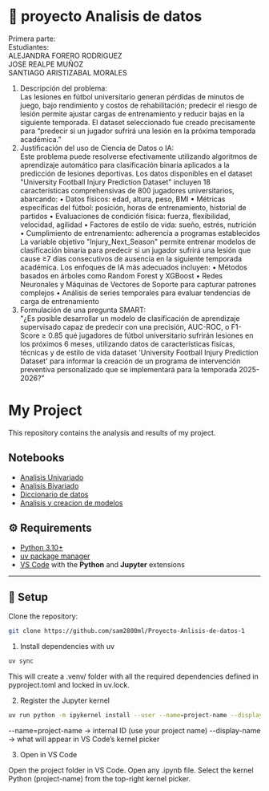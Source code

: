# 📘 proyecto Analisis de datos

Primera parte: <br>
Estudiantes: <br>
ALEJANDRA FORERO RODRIGUEZ  <br>
JOSE REALPE MUÑOZ  <br>
SANTIAGO ARISTIZABAL MORALES  <br>
1. Descripción del problema: <br>
Las lesiones en fútbol universitario generan pérdidas de minutos de juego, bajo rendimiento y
costos de rehabilitación; predecir el riesgo de lesión permite ajustar cargas de entrenamiento y
reducir bajas en la siguiente temporada. El dataset seleccionado fue creado precisamente para
“predecir si un jugador sufrirá una lesión en la próxima temporada académica.”
2. Justificación del uso de Ciencia de Datos o IA: <br>
Este problema puede resolverse efectivamente utilizando algoritmos de aprendizaje
automático para clasificación binaria aplicados a la predicción de lesiones deportivas. Los datos
disponibles en el dataset "University Football Injury Prediction Dataset" incluyen 18
características comprehensivas de 800 jugadores universitarios, abarcando:
• Datos físicos: edad, altura, peso, BMI
• Métricas específicas del fútbol: posición, horas de entrenamiento, historial de partidos
• Evaluaciones de condición física: fuerza, flexibilidad, velocidad, agilidad
• Factores de estilo de vida: sueño, estrés, nutrición
• Cumplimiento de entrenamiento: adherencia a programas establecidos
La variable objetivo "Injury_Next_Season" permite entrenar modelos de clasificación binaria
para predecir si un jugador sufrirá una lesión que cause ≥7 días consecutivos de ausencia en la
siguiente temporada académica.
Los enfoques de IA más adecuados incluyen:
• Métodos basados en árboles como Random Forest y XGBoost
• Redes Neuronales y Máquinas de Vectores de Soporte para capturar patrones
complejos
• Análisis de series temporales para evaluar tendencias de carga de entrenamiento
3. Formulación de una pregunta SMART: <br>
"¿Es posible desarrollar un modelo de clasificación de aprendizaje supervisado capaz de
predecir con una precisión, AUC-ROC, o F1-Score ≥ 0.85 qué jugadores de fútbol universitario
sufrirán lesiones en los próximos 6 meses, utilizando datos de características físicas, técnicas y
de estilo de vida dataset 'University Football Injury Prediction Dataset' para informar la creación
de un programa de intervención preventiva personalizado que se implementará para la
temporada 2025-2026?"


# My Project

This repository contains the analysis and results of my project.

## Notebooks

- [Analisis Univariado](analisis_univariado.ipynb)
- [Analisis Bivariado](analisis_bivariado.ipynb)
- [Diccionario de datos](DiccionarioDatos.txt)
- [Analisis y creacion de modelos](main.ipynb)





## ⚙️ Requirements
- [Python 3.10+](https://www.python.org/)  
- [uv package manager](https://github.com/astral-sh/uv)  
- [VS Code](https://code.visualstudio.com/) with the **Python** and **Jupyter** extensions  

---

## 🚀 Setup

Clone the repository:
```bash
git clone https://github.com/sam2800ml/Proyecto-Anlisis-de-datos-1
```

1. Install dependencies with uv
```bash
uv sync
```
This will create a .venv/ folder with all the required dependencies defined in pyproject.toml and locked in uv.lock.

2. Register the Jupyter kernel
```bash
uv run python -m ipykernel install --user --name=project-name --display-name "Python (project-name)"
```
--name=project-name → internal ID (use your project name)
--display-name → what will appear in VS Code’s kernel picker

3. Open in VS Code

Open the project folder in VS Code.
Open any .ipynb file.
Select the kernel Python (project-name) from the top-right kernel picker.